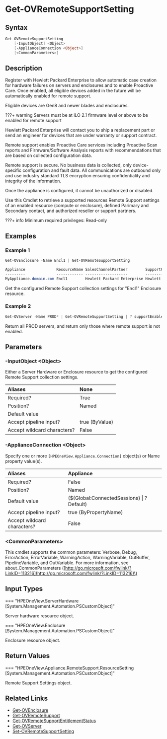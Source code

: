 ﻿---
description: Get supported resource Remote Support settings.
---

# Get-OVRemoteSupportSetting

## Syntax

```powershell
Get-OVRemoteSupportSetting
    [-InputObject] <Object>
    [-ApplianceConnection <Object>]
    [<CommonParameters>]
```

## Description

Register with Hewlett Packard Enterprise to allow automatic case creation for hardware failures on servers and enclosures and to enable Proactive Care. Once enabled, all eligible devices added in the future will be automatically enabled for remote support.

Eligible devices are Gen8 and newer blades and enclosures. 

???+ warning
    Servers must be at iLO 2.1 firmware level or above to be enabled for remote support


Hewlett Packard Enterprise will contact you to ship a replacement part or send an engineer for devices that are under warranty or support contract.

Remote support enables Proactive Care services including Proactive Scan reports and Firmware/Software Analysis reports with recommendations that are based on collected configuration data.

Remote support is secure. No business data is collected, only device-specific configuration and fault data. All communications are outbound only and use industry standard TLS encryption ensuring confidentiality and integrity of the information.

Once the appliance is configured, it cannot be unauthorized or disabled.

Use this Cmdlet to retrieve a supported resources Remote Support settings of an enabled resource (compute or enclosure), defined Parimary and Secondary contact, and authorized reseller or support partners.

???+ info
    Minimum required privileges: Read-only
    

## Examples

###  Example 1 

```powershell
Get-OVEnclosure -Name Encl1 | Get-OVRemoteSupportSetting

Appliance              ResourceName SalesChannelPartner        SupportChannelPartner      PrimaryContact SecondaryContact
---------              ------------ -------------------        ---------------------      -------------- ----------------
MyAppliance.domain.com Encl1        Hewlett Packard Enterprise Hewlett Packard Enterprise Mark Jones
```

Get the configured Remote Support collection settings for "Encl1" Enclosure resource.

###  Example 2 

```powershell
Get-OVServer -Name PROD* | Get-OVRemoteSupportSetting | ? supportEnabled -eq $false
```

Return all PROD servers, and return only those where remote support is not enabled.

## Parameters

### -InputObject &lt;Object&gt;

Either a Server Hardware or Enclosure resource to get the configured Remote Support collection settings.

| Aliases | None |
| :--- | :--- |
| Required? | True |
| Position? | Named |
| Default value |  |
| Accept pipeline input? | true (ByValue) |
| Accept wildcard characters? | False |

### -ApplianceConnection &lt;Object&gt;

Specify one or more `[HPEOneView.Appliance.Connection]` object(s) or Name property value(s).

| Aliases | Appliance |
| :--- | :--- |
| Required? | False |
| Position? | Named |
| Default value | (${Global:ConnectedSessions} &vert; ? Default) |
| Accept pipeline input? | true (ByPropertyName) |
| Accept wildcard characters? | False |

### &lt;CommonParameters&gt;

This cmdlet supports the common parameters: Verbose, Debug, ErrorAction, ErrorVariable, WarningAction, WarningVariable, OutBuffer, PipelineVariable, and OutVariable. For more information, see about\_CommonParameters \([http://go.microsoft.com/fwlink/?LinkID=113216](http://go.microsoft.com/fwlink/?LinkID=113216)\)

## Input Types

=== "HPEOneView.ServerHardware [System.Management.Automation.PSCustomObject]"
 
Server hardware resource object.
 

=== "HPEOneView.Enclosure [System.Management.Automation.PSCustomObject]"
 
Enclosure resource object.
 

## Return Values

=== "HPEOneView.Appliance.RemoteSupport.ResourceSetting [System.Management.Automation.PSCustomObject]"
 
Remote Support Settings object.
 

## Related Links

* [Get-OVEnclosure](../servers/get-ovenclosure.md)
* [Get-OVRemoteSupport](get-ovremotesupport.md)
* [Get-OVRemoteSupportEntitlementStatus](get-ovremotesupportentitlementstatus.md)
* [Get-OVServer](../servers/get-ovserver.md)
* [Set-OVRemoteSupportSetting](set-ovremotesupportsetting.md)
